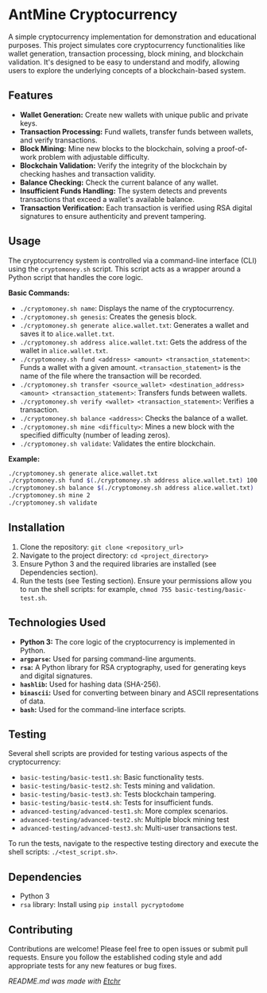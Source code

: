# AntMine Cryptocurrency
A simple cryptocurrency implementation for demonstration and educational purposes.  This project simulates core cryptocurrency functionalities like wallet generation, transaction processing, block mining, and blockchain validation.  It's designed to be easy to understand and modify, allowing users to explore the underlying concepts of a blockchain-based system.

## Features
* **Wallet Generation:** Create new wallets with unique public and private keys.
* **Transaction Processing:**  Fund wallets, transfer funds between wallets, and verify transactions.
* **Block Mining:** Mine new blocks to the blockchain, solving a proof-of-work problem with adjustable difficulty.
* **Blockchain Validation:** Verify the integrity of the blockchain by checking hashes and transaction validity.
* **Balance Checking:** Check the current balance of any wallet.
* **Insufficient Funds Handling:** The system detects and prevents transactions that exceed a wallet's available balance.
* **Transaction Verification:** Each transaction is verified using RSA digital signatures to ensure authenticity and prevent tampering.

## Usage
The cryptocurrency system is controlled via a command-line interface (CLI) using the `cryptomoney.sh` script.  This script acts as a wrapper around a Python script that handles the core logic.

**Basic Commands:**

* `./cryptomoney.sh name`: Displays the name of the cryptocurrency.
* `./cryptomoney.sh genesis`: Creates the genesis block.
* `./cryptomoney.sh generate alice.wallet.txt`: Generates a wallet and saves it to `alice.wallet.txt`.
* `./cryptomoney.sh address alice.wallet.txt`: Gets the address of the wallet in `alice.wallet.txt`.
* `./cryptomoney.sh fund <address> <amount> <transaction_statement>`: Funds a wallet with a given amount.  `<transaction_statement>` is the name of the file where the transaction will be recorded.
* `./cryptomoney.sh transfer <source_wallet> <destination_address> <amount> <transaction_statement>`: Transfers funds between wallets.
* `./cryptomoney.sh verify <wallet> <transaction_statement>`: Verifies a transaction.
* `./cryptomoney.sh balance <address>`: Checks the balance of a wallet.
* `./cryptomoney.sh mine <difficulty>`: Mines a new block with the specified difficulty (number of leading zeros).
* `./cryptomoney.sh validate`: Validates the entire blockchain.


**Example:**

```bash
./cryptomoney.sh generate alice.wallet.txt
./cryptomoney.sh fund $(./cryptomoney.sh address alice.wallet.txt) 100 01-alice-funding.txt
./cryptomoney.sh balance $(./cryptomoney.sh address alice.wallet.txt)
./cryptomoney.sh mine 2
./cryptomoney.sh validate
```

## Installation
1.  Clone the repository: `git clone <repository_url>`
2.  Navigate to the project directory: `cd <project_directory>`
3.  Ensure Python 3 and the required libraries are installed (see Dependencies section).
4.  Run the tests (see Testing section). Ensure your permissions allow you to run the shell scripts: for example, `chmod 755 basic-testing/basic-test.sh`.

## Technologies Used
* **Python 3:** The core logic of the cryptocurrency is implemented in Python.
* **`argparse`:** Used for parsing command-line arguments.
* **`rsa`:**  A Python library for RSA cryptography, used for generating keys and digital signatures.
* **`hashlib`:** Used for hashing data (SHA-256).
* **`binascii`:** Used for converting between binary and ASCII representations of data.
* **`bash`:** Used for the command-line interface scripts.

## Testing
Several shell scripts are provided for testing various aspects of the cryptocurrency:

*   `basic-testing/basic-test1.sh`: Basic functionality tests.
*   `basic-testing/basic-test2.sh`: Tests mining and validation.
*   `basic-testing/basic-test3.sh`: Tests blockchain tampering.
*   `basic-testing/basic-test4.sh`: Tests for insufficient funds.
*   `advanced-testing/advanced-test1.sh`: More complex scenarios.
*   `advanced-testing/advanced-test2.sh`: Multiple block mining test
*   `advanced-testing/advanced-test3.sh`: Multi-user transactions test.

To run the tests, navigate to the respective testing directory and execute the shell scripts:  `./<test_script.sh>`.

## Dependencies
*   Python 3
*   `rsa` library:  Install using `pip install pycryptodome`

## Contributing
Contributions are welcome! Please feel free to open issues or submit pull requests.  Ensure you follow the established coding style and add appropriate tests for any new features or bug fixes.

*README.md was made with [Etchr](https://etchr.dev)*
